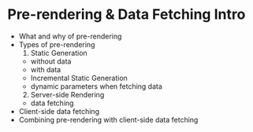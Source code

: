 # Pre-rendering & Data Fetching Intro

- What and why of pre-rendering
- Types of pre-rendering
  1. Static Generation
   - without data
   - with data
   - Incremental Static Generation
   - dynamic parameters when fetching data
  2. Server-side Rendering
   - data fetching
- Client-side data fetching
- Combining pre-rendering with client-side data fetching 